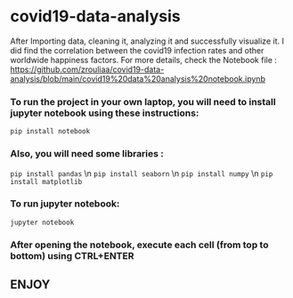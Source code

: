 # covid19-data-analysis

After Importing data, cleaning it, analyzing it and successfully visualize it. I did find the correlation between the covid19 infection rates and other worldwide happiness factors. For more details, check the Notebook file : https://github.com/zrouliaa/covid19-data-analysis/blob/main/covid19%20data%20analysis%20notebook.ipynb

### To run the project in your own laptop, you will need to install jupyter notebook using these instructions:

```pip install notebook```

### Also, you will need some libraries :

```pip install pandas``` \n
```pip install seaborn``` \n
```pip install numpy``` \n
```pip install matplotlib```

### To run jupyter notebook:

```jupyter notebook```

### After opening the notebook, execute each cell (from top to bottom) using CTRL+ENTER

## ENJOY
